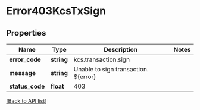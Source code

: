 # Error403KcsTxSign

## Properties

Name | Type | Description | Notes
------------ | ------------- | ------------- | -------------
**error_code** | **string** | kcs.transaction.sign |
**message** | **string** | Unable to sign transaction. ${error} |
**status_code** | **float** | 403 |

[[Back to API list]](../../README.md#api-endpoints)
